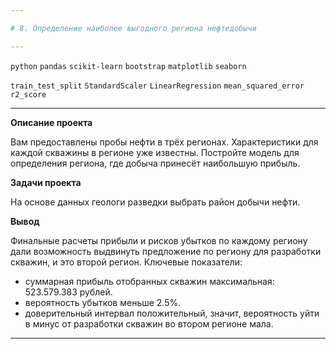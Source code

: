 ```yaml
---

# 8. Определение наиболее выгодного региона нефтедобычи

---
```


`python` `pandas` `scikit-learn` `bootstrap` `matplotlib` `seaborn`

`train_test_split` `StandardScaler` `LinearRegression` `mean_squared_error` `r2_score`

---

**Описание проекта**

Вам предоставлены пробы нефти в трёх регионах. Характеристики для каждой скважины в регионе уже известны. Постройте модель для определения региона, где добыча принесёт наибольшую прибыль. 

**Задачи проекта**

На основе данных геологи разведки выбрать район добычи нефти.

**Вывод**

Финальные расчеты прибыли и рисков убытков по каждому региону дали возможность выдвинуть предложение по региону для разработки скважин, и это второй регион. Ключевые показатели:
- суммарная прибыль отобранных скважин максимальная: 523.579.383 рублей.
- вероятность убытков меньше 2.5%.
- доверительный интервал положительный, значит, вероятность уйти в минус от разработки скважин во втором регионе мала.

---
